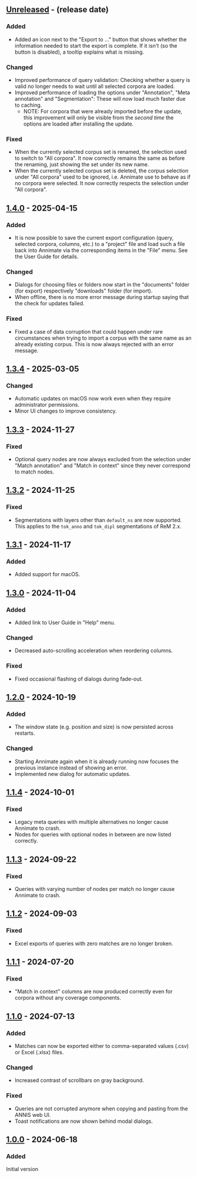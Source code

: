 <!-- next-header -->

## [Unreleased] - (release date)

### Added

- Added an icon next to the "Export to ..." button that shows whether the information needed to start the export is complete. If it isn't (so the button is disabled), a tooltip explains what is missing.

### Changed

- Improved performance of query validation: Checking whether a query is valid no longer needs to wait until all selected corpora are loaded.
- Improved performance of loading the options under "Annotation", "Meta annotation" and "Segmentation": These will now load much faster due to caching.
  - NOTE: For corpora that were already imported before the update, this improvement will only be visible from the _second time_ the options are loaded after installing the update.

### Fixed

- When the currently selected corpus set is renamed, the selection used to switch to "All corpora". It now correctly remains the same as before the renaming, just showing the set under its new name.
- When the currently selected corpus set is deleted, the corpus selection under "All corpora" used to be ignored, i.e. Annimate use to behave as if no corpora were selected. It now correctly respects the selection under "All corpora".

## [1.4.0] - 2025-04-15

### Added

- It is now possible to save the current export configuration (query, selected corpora, columns, etc.) to a "project" file and load such a file back into Annimate via the corresponding items in the "File" menu. See the User Guide for details.

### Changed

- Dialogs for choosing files or folders now start in the "documents" folder (for export) respectively "downloads" folder (for import).
- When offline, there is no more error message during startup saying that the check for updates failed.

### Fixed

- Fixed a case of data corruption that could happen under rare circumstances when trying to import a corpus with the same name as an already existing corpus. This is now always rejected with an error message.

## [1.3.4] - 2025-03-05

### Changed

- Automatic updates on macOS now work even when they require administrator permissions.
- Minor UI changes to improve consistency.

## [1.3.3] - 2024-11-27

### Fixed

- Optional query nodes are now always excluded from the selection under "Match annotation" and "Match in context" since they never correspond to match nodes.

## [1.3.2] - 2024-11-25

### Fixed

- Segmentations with layers other than `default_ns` are now supported. This applies to the `tok_anno` and `tok_dipl` segmentations of ReM 2.x.

## [1.3.1] - 2024-11-17

### Added

- Added support for macOS.

## [1.3.0] - 2024-11-04

### Added

- Added link to User Guide in "Help" menu.

### Changed

- Decreased auto-scrolling acceleration when reordering columns.

### Fixed

- Fixed occasional flashing of dialogs during fade-out.

## [1.2.0] - 2024-10-19

### Added

- The window state (e.g. position and size) is now persisted across restarts.

### Changed

- Starting Annimate again when it is already running now focuses the previous instance instead of showing an error.
- Implemented new dialog for automatic updates.

## [1.1.4] - 2024-10-01

### Fixed

- Legacy meta queries with multiple alternatives no longer cause Annimate to crash.
- Nodes for queries with optional nodes in between are now listed correctly.

## [1.1.3] - 2024-09-22

### Fixed

- Queries with varying number of nodes per match no longer cause Annimate to crash.

## [1.1.2] - 2024-09-03

### Fixed

- Excel exports of queries with zero matches are no longer broken.

## [1.1.1] - 2024-07-20

### Fixed

- "Match in context" columns are now produced correctly even for corpora without any coverage components.

## [1.1.0] - 2024-07-13

### Added

- Matches can now be exported either to comma-separated values (.csv) or Excel (.xlsx) files.

### Changed

- Increased contrast of scrollbars on gray background.

### Fixed

- Queries are not corrupted anymore when copying and pasting from the ANNIS web UI.
- Toast notifications are now shown behind modal dialogs.

## [1.0.0] - 2024-06-18

### Added

Initial version

<!-- next-url -->
[Unreleased]: https://github.com/matthias-stemmler/annimate/compare/v1.4.0...HEAD
[1.4.0]: https://github.com/matthias-stemmler/annimate/compare/v1.3.4...v1.4.0
[1.3.4]: https://github.com/matthias-stemmler/annimate/compare/v1.3.3...v1.3.4
[1.3.3]: https://github.com/matthias-stemmler/annimate/compare/v1.3.2...v1.3.3
[1.3.2]: https://github.com/matthias-stemmler/annimate/compare/v1.3.1...v1.3.2
[1.3.1]: https://github.com/matthias-stemmler/annimate/compare/v1.3.0...v1.3.1
[1.3.0]: https://github.com/matthias-stemmler/annimate/compare/v1.2.0...v1.3.0
[1.2.0]: https://github.com/matthias-stemmler/annimate/compare/v1.1.4...v1.2.0
[1.1.4]: https://github.com/matthias-stemmler/annimate/compare/v1.1.3...v1.1.4
[1.1.3]: https://github.com/matthias-stemmler/annimate/compare/v1.1.2...v1.1.3
[1.1.2]: https://github.com/matthias-stemmler/annimate/compare/v1.1.1...v1.1.2
[1.1.1]: https://github.com/matthias-stemmler/annimate/compare/v1.1.0...v1.1.1
[1.1.0]: https://github.com/matthias-stemmler/annimate/compare/v1.0.0...v1.1.0
[1.0.0]: https://github.com/matthias-stemmler/annimate/tree/v1.0.0
